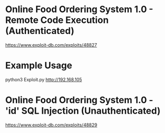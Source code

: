 # Online Food Ordering System 1.0 - Remote Code Execution (Authenticated)

https://www.exploit-db.com/exploits/48827

# Example Usage

python3 Exploit.py http://192.168.105

# Online Food Ordering System 1.0 - 'id' SQL Injection (Unauthenticated)

https://www.exploit-db.com/exploits/48829
